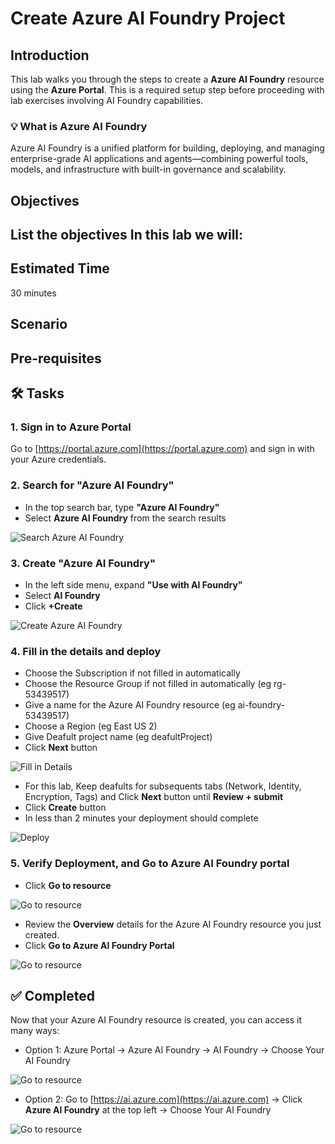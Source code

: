 # Create Azure AI Foundry Project

## Introduction 

This lab walks you through the steps to create a **Azure AI Foundry** resource using the **Azure Portal**. This is a required setup step before proceeding with lab exercises involving AI Foundry capabilities.

### 💡 What is Azure AI Foundry
Azure AI Foundry is a unified platform for building, deploying, and managing enterprise-grade AI applications and agents—combining powerful tools, models, and infrastructure with built-in governance and scalability.

## Objectives 
 List the objectives
In this lab we will:
-	


## Estimated Time 

30 minutes 

## Scenario


## Pre-requisites

## 🛠️ Tasks

### 1. Sign in to Azure Portal

Go to [https://portal.azure.com](https://portal.azure.com) and sign in with your Azure credentials.

### 2. Search for "Azure AI Foundry"

- In the top search bar, type **"Azure AI Foundry"**
- Select **Azure AI Foundry** from the search results

![Search Azure AI Foundry](images/search_ai_foundry.png)

### 3. Create "Azure AI Foundry"

- In the left side menu, expand **"Use with AI Foundry"**
- Select **AI Foundry**
- Click **+Create**

![Create Azure AI Foundry](images/ai_foundry_create.png)

### 4. Fill in the details and deploy

- Choose the Subscription if not filled in automatically
- Choose the Resource Group if not filled in automatically (eg rg-53439517)
- Give a name for the Azure AI Foundry resource (eg ai-foundry-53439517)
- Choose a Region (eg East US 2)
- Give Deafult project name (eg deafultProject)
- Click **Next** button

![Fill in Details](images/fill_in_details_for_ai_foundry_resource.png)


- For this lab, Keep deafults for subsequents tabs (Network, Identity, Encryption, Tags) and Click **Next** button until **Review + submit**
- Click **Create** button
- In less than 2 minutes your deployment should complete

![Deploy](images/deployaifoundryresource.png)


### 5. Verify Deployment, and Go to Azure AI Foundry portal

- Click **Go to resource**

![Go to resource](images/aifoundrydeployed.png)
  
- Review the **Overview** details for the Azure AI Foundry resource you just created.
- Click **Go to Azure AI Foundry Portal**

![Go to resource](images/aifoundryportal.png)


## ✅ Completed

Now that your Azure AI Foundry resource is created, you can access it many ways:
- Option 1: Azure Portal -> Azure AI Foundry -> AI Foundry -> Choose Your AI Foundry

![Go to resource](images/aifoundryfromazureportal.png)

- Option 2: Go to [https://ai.azure.com](https://ai.azure.com) -> Click **Azure AI Foundry** at the top left -> Choose Your AI Foundry

![Go to resource](images/aifoundryfromaifoundryportal.png)


